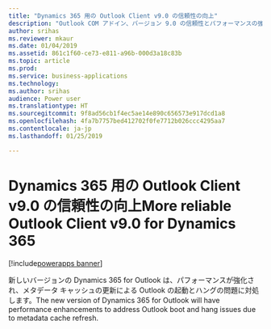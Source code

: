 ```yaml
---
title: "Dynamics 365 用の Outlook Client v9.0 の信頼性の向上"
description: "Outlook COM アドイン、バージョン 9.0 の信頼性とパフォーマンスの強化"
author: srihas
ms.reviewer: mkaur
ms.date: 01/04/2019
ms.assetid: 861c1f60-ce73-e811-a96b-000d3a18c83b
ms.topic: article
ms.prod: 
ms.service: business-applications
ms.technology: 
ms.author: srihas
audience: Power user
ms.translationtype: HT
ms.sourcegitcommit: 9f8ad56cb1f4ec5ae14e890c656573e917dcd1a8
ms.openlocfilehash: 4fa7b7757bed412702f0fe7712b026ccc4295aa7
ms.contentlocale: ja-jp
ms.lasthandoff: 01/25/2019

---
```

# <a name="more-reliable-outlook-client-v90-for-dynamics-365"></a><span data-ttu-id="f3437-103">Dynamics 365 用の Outlook Client v9.0 の信頼性の向上</span><span class="sxs-lookup"><span data-stu-id="f3437-103">More reliable Outlook Client v9.0 for Dynamics 365</span></span>


[!include[powerapps banner](../includes/powerapps.md)]

<span data-ttu-id="f3437-104">新しいバージョンの Dynamics 365 for Outlook は、パフォーマンスが強化され、メタデータ キャッシュの更新による Outlook の起動とハングの問題に対処します。</span><span class="sxs-lookup"><span data-stu-id="f3437-104">The new version of Dynamics 365 for Outlook will have performance enhancements to address Outlook boot and hang issues due to metadata cache refresh.</span></span>

